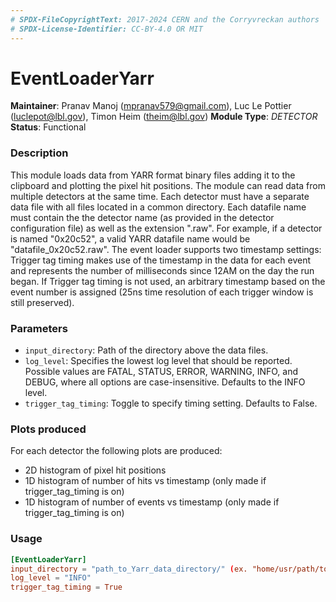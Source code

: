 ```yaml
---
# SPDX-FileCopyrightText: 2017-2024 CERN and the Corryvreckan authors
# SPDX-License-Identifier: CC-BY-4.0 OR MIT
---
```

# EventLoaderYarr
**Maintainer**: Pranav Manoj (mpranav579@gmail.com), Luc Le Pottier (luclepot@lbl.gov), Timon Heim (theim@lbl.gov)
**Module Type**: *DETECTOR* 
**Status**: Functional

### Description
This module loads data from YARR format binary files adding it to the clipboard and plotting the pixel hit positions. The module can read data from multiple detectors at the same time. Each detector must have a separate data file with all files located in a common directory. Each datafile name must contain the the detector name (as provided in the detector configuration file) as well as the extension ".raw". For example, if a detector is named "0x20c52", a valid YARR datafile name would be "datafile_0x20c52.raw". The event loader supports two timestamp settings: Trigger tag timing makes use of the timestamp in the data for each event and represents the number of milliseconds since 12AM on the day the run began. If Trigger tag timing is not used, an arbitrary timestamp based on the event number is assigned (25ns time resolution of each trigger window is still preserved). 

### Parameters
* `input_directory`: Path of the directory above the data files.
* `log_level`: Specifies the lowest log level that should be reported. Possible values are FATAL, STATUS, ERROR, WARNING, INFO, and DEBUG, where all options are case-insensitive. Defaults to the INFO level.
* `trigger_tag_timing`: Toggle to specify timing setting. Defaults to False.

### Plots produced
For each detector the following plots are produced:

* 2D histogram of pixel hit positions
* 1D histogram of number of hits vs timestamp (only made if trigger_tag_timing is on)
* 1D histogram of number of events vs timestamp (only made if trigger_tag_timing is on)

### Usage
```toml
[EventLoaderYarr]
input_directory = "path_to_Yarr_data_directory/" (ex. "home/usr/path/to/data/directory")
log_level = "INFO"
trigger_tag_timing = True
```
